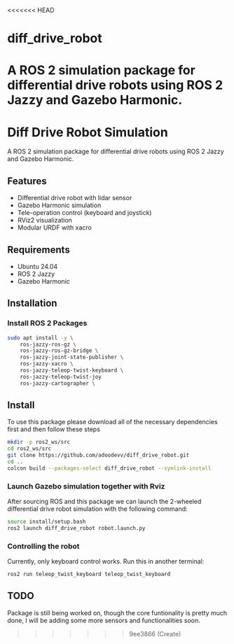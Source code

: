 <<<<<<< HEAD
# diff_drive_robot
A ROS 2 simulation package for differential drive robots using ROS 2 Jazzy and Gazebo Harmonic.
=======
# Diff Drive Robot Simulation

A ROS 2 simulation package for differential drive robots using ROS 2 Jazzy and Gazebo Harmonic.

## Features

- Differential drive robot with lidar sensor
- Gazebo Harmonic simulation
- Tele-operation control (keyboard and joystick)
- RViz2 visualization
- Modular URDF with xacro

## Requirements

- Ubuntu 24.04
- ROS 2 Jazzy
- Gazebo Harmonic

## Installation

### Install ROS 2 Packages

```bash
sudo apt install -y \
    ros-jazzy-ros-gz \
    ros-jazzy-ros-gz-bridge \
    ros-jazzy-joint-state-publisher \
    ros-jazzy-xacro \
    ros-jazzy-teleop-twist-keyboard \
    ros-jazzy-teleop-twist-joy
    ros-jazzy-cartographer \
```

## Install

To use this package please download all of the necessary dependencies first and then follow these steps

```bash
mkdir -p ros2_ws/src
cd ros2_ws/src
git clone https://github.com/adoodevv/diff_drive_robot.git
cd ..
colcon build --packages-select diff_drive_robot --symlink-install
```

### Launch Gazebo simulation together with Rviz

After sourcing ROS and this package we can launch the 2-wheeled differential drive robot simulation with the following command:

```bash
source install/setup.bash
ros2 launch diff_drive_robot robot.launch.py 
```

### Controlling the robot

Currently, only keyboard control works. Run this in another terminal:

```bash
ros2 run teleop_twist_keyboard teleop_twist_keyboard 
```

## TODO

Package is still being worked on, though the core funtionality is pretty much done, I will be adding some more sensors and functionalities soon.
>>>>>>> 9ee3866 (Create)

